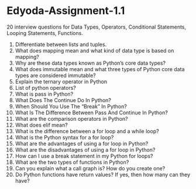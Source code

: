 # Edyoda-Assignment-1.1
20 interview questions for Data Types, Operators, Conditional Statements, Looping Statements, Functions.

1. Differentiate between lists and tuples.
2. What does mapping mean and what kind of data type is based on mapping?
3. Why are these data types known as Python’s core data types?
4. What does immutable mean and what three types of Python core data types are considered immutable?
5. Explain the ternary operator in Python
6. List of python operators?
7. What is pass in Python?
8. What Does The Continue Do In Python? 
9. When Should You Use The “Break” In Python? 
10. What Is The Difference Between Pass And Continue In Python? 
11. What are the comparison operators in Python?
12. What does elif mean?
13. What is the difference between a for loop and a while loop?
14. What is the Python syntax for a for loop?
15. What are the advantages of using a for loop in Python?
16. What are the disadvantages of using a for loop in Python? 
17. How can I use a break statement in my Python for loops?
18. What are the two types of functions in Python?
19. Can you explain what a call graph is? How do you create one?
20. Do Python functions have return values? If yes, then how many can they have?
